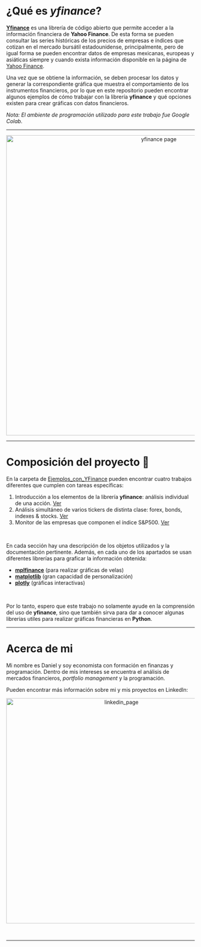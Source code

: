 
# ¿Qué es *yfinance*?

**[Yfinance](https://yfinance-python.org/index.html)** es una librería de código abierto que permite acceder a la información financiera de **Yahoo Finance**. De esta forma se pueden consultar las series históricas de los precios de empresas e índices que cotizan en el mercado bursátil estadounidense, principalmente, pero de igual forma se pueden encontrar datos de empresas mexicanas, europeas y asiáticas siempre y cuando exista información disponible en la página de [Yahoo Finance](https://finance.yahoo.com/). 

Una vez que se obtiene la información, se deben procesar los datos y generar la correspondiente gráfica que muestra el comportamiento de los instrumentos financieros, por lo que en este repositorio pueden encontrar algunos ejemplos de cómo trabajar con la librería **yfinance** y qué opciones existen para crear gráficas con datos financieros. 

*Nota: El ambiente de programación utilizado para este trabajo fue Google Colab.*

---

<p align="center">
  <a href="https://yfinance-python.org/index.html">
    <img src="https://github.com/user-attachments/assets/2207cffa-9bd9-4b65-bb35-5dcb4b90c3f5" alt="yfinance page" width="800">
  </a>
</p>

---

# **Composición del proyecto**   :open_file_folder:
En la carpeta de [Ejemplos_con_YFinance](https://github.com/dsc-dascom/Datos_financieros_con_YFinance/tree/main/Ejemplos_con_YFinance) pueden encontrar cuatro trabajos diferentes que cumplen con tareas específicas:

 1. Introducción a los elementos de la librería **yfinance**: análisis individual de una acción. [Ver](https://github.com/dsc-dascom/Datos_financieros_con_YFinance/blob/main/Ejemplos_con_YFinance/1.An%C3%A1lisis_individual_de_una_acci%C3%B3n.ipynb)
 2. Análisis simultáneo de varios tickers de distinta clase: forex, bonds, indexes & stocks. [Ver](https://github.com/dsc-dascom/Datos_financieros_con_YFinance/blob/main/Ejemplos_con_YFinance/2.An%C3%A1lisis_simult%C3%A1neo_de_varios_tickers.ipynb)
 3. Monitor de las empresas que componen el índice S&P500. [Ver](https://github.com/dsc-dascom/Datos_financieros_con_YFinance/blob/main/Ejemplos_con_YFinance/3.Monitor_del_S%26P500.ipynb)

<br>

En cada sección hay una descripción de los objetos utilizados y la documentación pertinente.
Además, en cada uno de los apartados se usan diferentes librerías para graficar la información obtenida:
- **[mplfinance](https://github.com/matplotlib/mplfinance)** (para realizar gráficas de velas)
- **[matplotlib](https://matplotlib.org/stable/index.html)** (gran capacidad de personalización)
- **[plotly](https://plotly.com/python/)** (gráficas interactivas)

<br>

Por lo tanto, espero que este trabajo no solamente ayude en la comprensión del uso de **yfinance**, sino que también sirva para dar a conocer algunas librerias utiles para realizar gráficas financieras en **Python**. 

---

# **Acerca de mi** ##
Mi nombre es Daniel y soy economista con formación en finanzas y programación. Dentro de mis intereses se encuentra el análisis de mercados financieros, *portfolio management* y la programación.

Pueden encontrar más información sobre mi y mis proyectos en LinkedIn:

<p align="center">
  <a href="https://www.linkedin.com/in/daniel-salmoran">
    <img src="https://github.com/user-attachments/assets/b944e977-6ca1-44e5-b7b5-631e19a4f4ba" alt="linkedin_page" width="600">
  </a>
</p>

<br>

---
